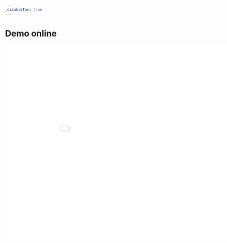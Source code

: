 ```yaml
---
_disableToc: true
---
```


# Demo online

<iframe width="960" height="642" src="Demo/index.html" frameborder="0" scrolling="no" allowfullscreen></iframe>
